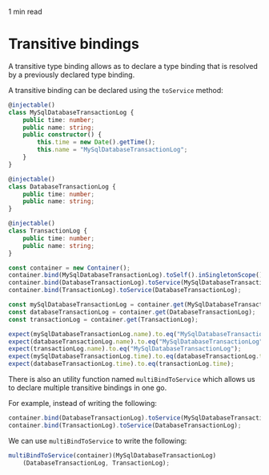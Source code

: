 <p id="reading-time-action-id" align="left">1 min read</p>

# Transitive bindings

A transitive type binding allows as to declare a type binding that is resolved by a previously declared type binding.

A transitive binding can be declared using the `toService` method:

```ts
@injectable()
class MySqlDatabaseTransactionLog {
    public time: number;
    public name: string;
    public constructor() {
        this.time = new Date().getTime();
        this.name = "MySqlDatabaseTransactionLog";
    }
}

@injectable()
class DatabaseTransactionLog {
    public time: number;
    public name: string;
}

@injectable()
class TransactionLog {
    public time: number;
    public name: string;
}

const container = new Container();
container.bind(MySqlDatabaseTransactionLog).toSelf().inSingletonScope();
container.bind(DatabaseTransactionLog).toService(MySqlDatabaseTransactionLog);
container.bind(TransactionLog).toService(DatabaseTransactionLog);

const mySqlDatabaseTransactionLog = container.get(MySqlDatabaseTransactionLog);
const databaseTransactionLog = container.get(DatabaseTransactionLog);
const transactionLog = container.get(TransactionLog);

expect(mySqlDatabaseTransactionLog.name).to.eq("MySqlDatabaseTransactionLog");
expect(databaseTransactionLog.name).to.eq("MySqlDatabaseTransactionLog");
expect(transactionLog.name).to.eq("MySqlDatabaseTransactionLog");
expect(mySqlDatabaseTransactionLog.time).to.eq(databaseTransactionLog.time);
expect(databaseTransactionLog.time).to.eq(transactionLog.time);
```

There is also an utility function named `multiBindToService` which allows us to declare multiple transitive bindings in one go.

For example, instead of writing the following:

```ts
container.bind(DatabaseTransactionLog).toService(MySqlDatabaseTransactionLog);
container.bind(TransactionLog).toService(DatabaseTransactionLog);
```

We can use `multiBindToService` to write the following:

```ts
multiBindToService(container)(MySqlDatabaseTransactionLog)
    (DatabaseTransactionLog, TransactionLog);
```
